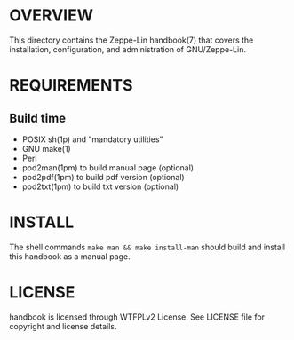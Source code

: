 OVERVIEW
========

This directory contains the Zeppe-Lin handbook(7) that covers the installation,
configuration, and administration of GNU/Zeppe-Lin.


REQUIREMENTS
============

Build time
----------
  * POSIX sh(1p) and "mandatory utilities"
  * GNU make(1)
  * Perl
  * pod2man(1pm) to build manual page (optional)
  * pod2pdf(1pm) to build pdf version (optional)
  * pod2txt(1pm) to build txt version (optional)


INSTALL
=======

The shell commands `make man && make install-man` should build and install this
handbook as a manual page.


LICENSE
=======

handbook is licensed through WTFPLv2 License.
See LICENSE file for copyright and license details.
